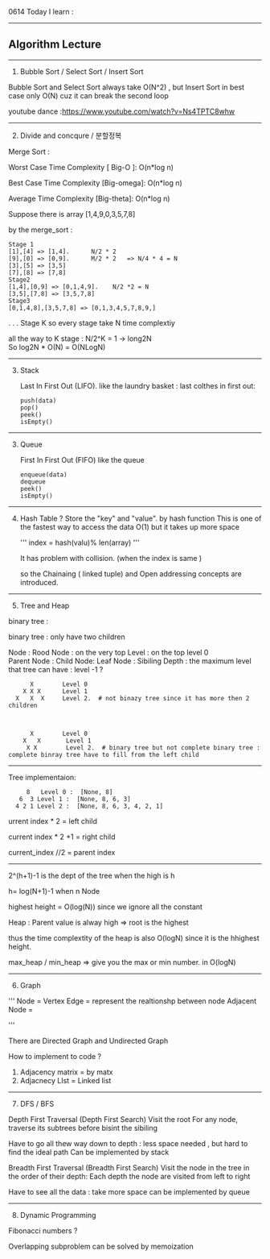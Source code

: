 0614 Today I learn :
<hr>

## Algorithm Lecture

____________
1.  Bubble Sort / Select Sort / Insert Sort



Bubble Sort and Select Sort always take O(N^2) , but Insert Sort in best case only O(N) cuz it can break the second loop 

youtube dance :https://www.youtube.com/watch?v=Ns4TPTC8whw 


____________
2. Divide and concqure / 분할정복  


Merge Sort : 

Worst Case Time Complexity [ Big-O ]: O(n*log n)

Best Case Time Complexity [Big-omega]: O(n*log n)

Average Time Complexity [Big-theta]: O(n*log n)

Suppose there is array [1,4,9,0,3,5,7,8]

by  the merge_sort : 
    

    Stage 1 
    [1],[4] => [1,4].      N/2 * 2
    [9],[0] => [0,9].      M/2 * 2   => N/4 * 4 = N
    [3],[5] => [3,5]
    [7],[8] => [7,8]
    Stage2
    [1,4],[0,9] => [0,1,4,9].    N/2 *2 = N 
    [3,5],[7,8] => [3,5,7,8]
    Stage3
    [0,1,4,8],[3,5,7,8] => [0,1,3,4,5,7,8,9,]

    
   .
   .
   .
   Stage K
    so every stage take N time complextiy 
    
   all the way to K stage :  N/2^K = 1   ->  long2N  
    So log2N * O(N) = O(NLogN) 
  ____________  
  3. Stack 

     Last In First Out (LIFO).     like the laundry basket : last colthes in first out:
     
     ```
     push(data)
     pop()
     peek()
     isEmpty()
     ```
____________
  3. Queue 
 
     First In First Out (FIFO)  like the queue 
     
     ```
     enqueue(data)
     dequeue
     peek()
     isEmpty()
     ```
 ____________  
  4. Hash Table  ?   Store the "key" and "value". by hash function This is one of the fastest way to access the data  O(1) but it takes up more space

     
     
      '''
        index = hash(valu)% len(array)
      '''
     
     It has problem with collision.  (when the index is same )
     
     so the  Chainaing ( linked tuple) and Open addressing concepts are introduced. 
     
 ____________    
  5.    Tree and Heap



   binary tree : 
   
   
   binary tree : only have two children
   
   Node :
   Rood Node : on the very top
   Level : on the top level 0  
   Parent Node :
   Child Node:
   Leaf Node :
   Sibiling
   Depth : the maximum level that tree can have  :  level -1 ?
   
   
   
          X        Level 0
        X X X      Level 1
      X   X  X     Level 2.  # not binazy tree since it has more then 2 children
      
      
      
          X        Level 0
        X   X       Level 1
         X X        Level 2.  # binary tree but not complete binary tree : complete binray tree have to fill from the left child 
   
   ---------------
   Tree implementaion:
   
   
         8   Level 0 :  [None, 8]
       6  3 Level 1 :  [None, 8, 6, 3]
      4 2 1 Level 2 :  [None, 8, 6, 3, 4, 2, 1]
   
   

   
   urrent index * 2 = left child
   
   current index * 2 +1 = right child
   
   current_index //2 = parent index 
   
   ----------------
   2^(h+1)-1  is the dept of the tree  when the high is h
   
   h= log(N+1)-1  when n Node
   
   highest height =  O(log(N)) since we ignore all the constant 
   
   
   Heap : Parent value is alway high  => root is the highest 
   
   thus the time complextity of the heap is also O(logN) since it is the hhighest height. 
   
   
   max_heap / min_heap => give you the max or min number. in O(logN)
   ____________
   6. Graph
   
   '''
   Node = Vertex
   Edge = represent the realtionshp between node 
   Adjacent Node  = 
   
   '''
   
   There are Directed Graph and Undirected Graph 
   
   How to implement to code ?
   
   1) Adjacency matrix = by matx    
   2) Adjacnecy LIst = Linked list 
   ----------------
   7. DFS / BFS

  Depth First Traversal (Depth First Search)
  Visit the root
  For any node, traverse its subtrees before bisint the sibiling 
  
  Have to go all thew way down to depth :  less space needed , but hard to find the ideal path
  Can be implemented by stack 
  
  
  Breadth First Traversal (Breadth First Search)
  Visit the node in the tree in the order of their depth:
  Each depth the node are visited from left to right 
  
  Have to see all the data :  take more space 
  can be implemented by queue
  
  ------------------
  8. Dynamic Programming
  
  Fibonacci numbers ? 
   
   
  Overlapping subproblem can be solved by memoization

